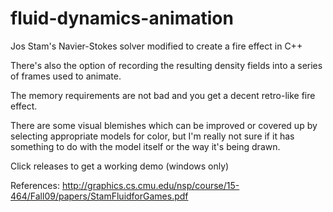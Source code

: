# fluid-dynamics-animation
Jos Stam's Navier-Stokes solver modified to create a fire effect in C++

There's also the option of recording the resulting density fields into a series of frames used to animate.

The memory requirements are not bad and you get a decent retro-like fire effect.

There are some visual blemishes which can be improved or covered up by selecting appropriate models for color, 
but I'm really not sure if it has something to do with the model itself or the way it's being drawn.

Click releases to get a working demo (windows only)

References:
http://graphics.cs.cmu.edu/nsp/course/15-464/Fall09/papers/StamFluidforGames.pdf

